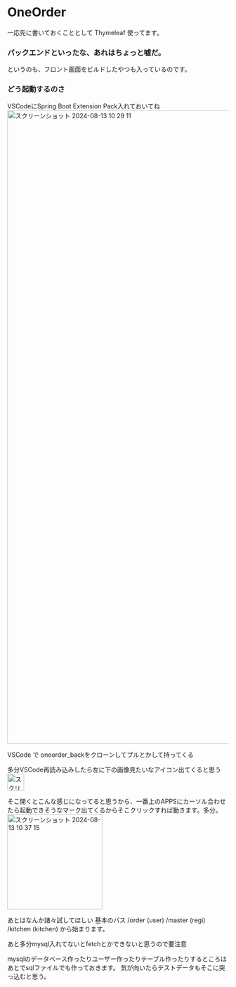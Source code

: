 # OneOrder
一応先に書いておくこととして Thymeleaf 使ってます。

### バックエンドといったな、あれはちょっと嘘だ。
というのも、フロント画面をビルドしたやつも入っているのです。

### どう起動するのさ

VSCodeにSpring Boot Extension Pack入れておいてね
<img width="1440" alt="スクリーンショット 2024-08-13 10 29 11" src="https://github.com/user-attachments/assets/0e7f91aa-3278-4fa1-a445-b75353d7f650">

VSCode で oneorder_backをクローンしてプルとかして持ってくる

多分VSCode再読み込みしたら左に下の画像見たいなアイコン出てくると思う
<img width="38" alt="スクリーンショット 2024-08-13 10 35 52" src="https://github.com/user-attachments/assets/02258024-4ea2-42a0-aab2-459c981b59c8">

そこ開くとこんな感じになってると思うから、一番上のAPPSにカーソル合わせたら起動できそうなマーク出てくるからそこクリックすれば動きます。多分。
<img width="216" alt="スクリーンショット 2024-08-13 10 37 15" src="https://github.com/user-attachments/assets/6c89b47c-91b4-4f89-be54-8279258d2e19">

あとはなんか諸々試してほしい
基本のパス
/order (user)
/master (regi)
/kitchen (kitchen)
から始まります。

あと多分mysql入れてないとfetchとかできないと思うので要注意

mysqlのデータベース作ったりユーザー作ったりテーブル作ったりするところはあとでsqlファイルでも作っておきます。
気が向いたらテストデータもそこに突っ込むと思う。

